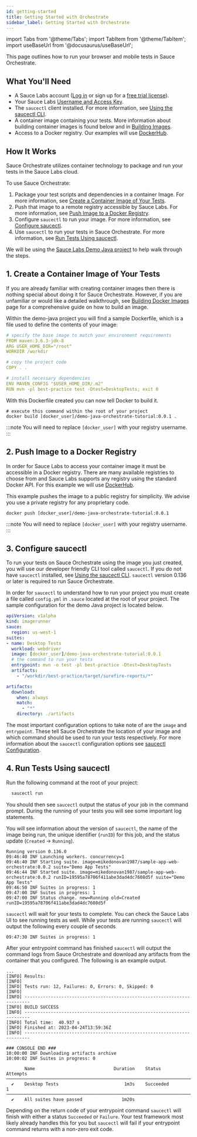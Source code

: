 ```yaml
---
id: getting-started
title: Getting Started with Orchestrate
sidebar_label: Getting Started with Orchestrate
---
```


import Tabs from '@theme/Tabs';
import TabItem from '@theme/TabItem';
import useBaseUrl from '@docusaurus/useBaseUrl';

This page outlines how to run your browser and mobile tests in Sauce Orchestrate.

## What You'll Need

- A Sauce Labs account ([Log in](https://accounts.saucelabs.com/am/XUI/#login/) or sign up for a [free trial license](https://saucelabs.com/sign-up)).
- Your Sauce Labs [Username and Access Key](https://app.saucelabs.com/user-settings).
- The `saucectl` client installed. For more information, see [Using the saucectl CLI](/dev/cli/saucectl).
- A container image containing your tests. More information about building container images is found below and in [Building Images](/orchestrate/building-images).
- Access to a Docker registry. Our examples will use [DockerHub](https://hub.docker.com).

## How It Works

Sauce Orchestrate utilizes container technology to package and run your tests in the Sauce Labs cloud.

To use Sauce Orchestrate:

1. Package your test scripts and dependencies in a container Image. For more information, see [Create a Container Image of Your Tests](#1-create-a-container-image-of-your-tests).
2. Push that image to a remote registry accessible by Sauce Labs. For more information, see [Push Image to a Docker Registry](#2-push-image-to-a-docker-registry).
3. Configure `saucectl` to run your image. For more information, see [Configure saucectl](#3-configure-saucectl).
4. Use `saucectl` to run your tests in Sauce Orchestrate. For more information, see [Run Tests Using saucectl](#4-run-tests-using-saucectl).

We will be using the [Sauce Labs Demo Java project](https://github.com/saucelabs-training/demo-java) to help walk through the steps.

## 1. Create a Container Image of Your Tests

If you are already familiar with creating container images then there is nothing special about doing it for Sauce Orchestrate. However, if you are unfamiliar or would like a detailed walkthrough, see [Building Docker Images](/orchestrate/building-images/) page for a comprehensive guide on how to build an image.

Within the demo-java project you will find a sample Dockerfile, which is a file used to define the contents of your image:

```yaml showLineNumbers
# specify the base image to match your environment requirements
FROM maven:3.6.3-jdk-8
ARG USER_HOME_DIR="/root"
WORKDIR /workdir

# copy the project code
COPY . .

# install necessary dependencies
ENV MAVEN_CONFIG "$USER_HOME_DIR/.m2"
RUN mvn -pl best-practice test -Dtest=DesktopTests; exit 0
```

With this Dockerfile created you can now tell Docker to build it.

```
# execute this command within the root of your project
docker build [docker_user]/demo-java-orchestrate-tutorial:0.0.1 .
```

:::note
You will need to replace `[docker_user]` with your registry username.
:::

## 2. Push Image to a Docker Registry

In order for Sauce Labs to access your container image it must be accessible in a Docker registry. There are many available registries to choose from and Sauce Labs supports any registry using the standard Docker API. For this example we will use [DockerHub](https://hub.docker.com).

This example pushes the image to a public registry for simplicity. We advise you use a private registry for any proprietary code.

```
docker push [docker_user]/demo-java-orchestrate-tutorial:0.0.1
```

:::note
You will need to replace `[docker_user]` with your registry username.
:::

## 3. Configure saucectl

To run your tests on Sauce Orchestrate using the image you just created, you will use our developer friendly CLI tool called `saucectl`. If you do not have `saucectl` installed, see [Using the saucectl CLI](/dev/cli/saucectl). `saucectl` version 0.136 or later is required to run Sauce Orchestrate.

In order for `saucectl` to understand how to run your project you must create a file called `config.yml` in `.sauce` located at the root of your project. The sample configuration for the demo Java project is located below.

```yaml showLineNumbers
apiVersion: v1alpha
kind: imagerunner
sauce:
  region: us-west-1
suites:
- name: Desktop Tests
  workload: webdriver
  image: [docker_user]/demo-java-orchestrate-tutorial:0.0.1
  # the command to run your tests
  entrypoint: mvn -o test -pl best-practice -Dtest=DesktopTests
  artifacts:
    - "/workdir/best-practice/target/surefire-reports/*"

artifacts:
  download:
    when: always
    match:
      - "*"
    directory: ./artifacts
```

The most important configuration options to take note of are the `image` and `entrypoint`. These tell Sauce Orchestrate the location of your image and which command should be used to run your tests respectively. For more information about the `saucectl` configuration options see [saucectl Configuration](/orchestrate/saucectl-configuration/).

## 4. Run Tests Using saucectl

Run the following command at the root of your project:

```bash
  saucectl run
```

You should then see `saucectl` output the status of your job in the command prompt. During the running of your tests you will see some important log statements.

You will see information about the version of `saucectl`, the name of the image being run, the unique identifier (`runID`) for this job, and the status update (`Created` -> `Running`).

```
Running version 0.136.0
09:46:40 INF Launching workers. concurrency=1
09:46:40 INF Starting suite. image=mikedonovan1987/sample-app-web-orchestrate:0.0.2 suite="Demo App Tests"
09:46:44 INF Started suite. image=mikedonovan1987/sample-app-web-orchestrate:0.0.2 runID=19595a78706f411abe3dad4dc7608d5f suite="Demo App Tests"
09:46:50 INF Suites in progress: 1
09:47:00 INF Suites in progress: 1
09:47:00 INF Status change. new=Running old=Created runID=19595a78706f411abe3dad4dc7608d5f
```

`saucectl` will wait for your tests to complete. You can check the Sauce Labs UI to see running tests as well. While your tests are running `saucectl` will output the following every couple of seconds

```
09:47:30 INF Suites in progress: 1
```

After your entrypoint command has finished `saucectl` will output the command logs from Sauce Orchestrate and download any artifacts from the container that you configured. The following is an example output.

```
...
[INFO] Results:
[INFO]
[INFO] Tests run: 12, Failures: 0, Errors: 0, Skipped: 0
[INFO]
[INFO] ------------------------------------------------------------------------
[INFO] BUILD SUCCESS
[INFO] ------------------------------------------------------------------------
[INFO] Total time:  40.937 s
[INFO] Finished at: 2023-04-24T13:59:36Z
[INFO] ------------------------------------------------------------------------

### CONSOLE END ###
10:00:00 INF Downloading artifacts archive
10:00:02 INF Suites in progress: 0

       Name                              Duration    Status       Attempts
────────────────────────────────────────────────────────────────────────────
  ✔    Desktop Tests                         1m3s    Succeeded           1
────────────────────────────────────────────────────────────────────────────
  ✔    All suites have passed               1m20s
```

Depending on the return code of your entrypoint command `saucectl` will finish with either a status `Succeeded` or `Failure`. Your test framework most likely already handles this for you but `saucectl` will fail if your entrypoint command returns with a non-zero exit code.
